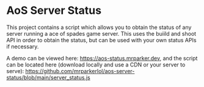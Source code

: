 # AoS Server Status

This project contains a script which allows you to obtain the status of any server running a ace of spades game server. This uses the buiild and shoot API in order to obtain the status, but can
be used with your own status APIs if necessary.

A demo can be viewed here: https://aos-status.mrparker.dev, and the script can be located here (download locally and use a CDN or your server to serve): https://github.com/mrparkerlol/aos-server-status/blob/main/server_status.js
